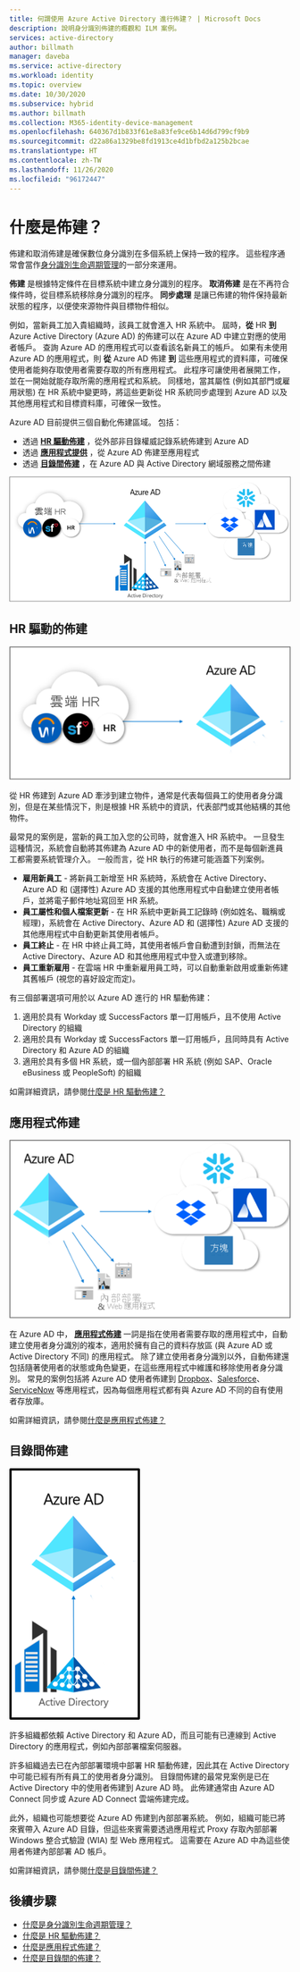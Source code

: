 ```yaml
---
title: 何謂使用 Azure Active Directory 進行佈建？ | Microsoft Docs
description: 說明身分識別佈建的概觀和 ILM 案例。
services: active-directory
author: billmath
manager: daveba
ms.service: active-directory
ms.workload: identity
ms.topic: overview
ms.date: 10/30/2020
ms.subservice: hybrid
ms.author: billmath
ms.collection: M365-identity-device-management
ms.openlocfilehash: 640367d1b833f61e8a83fe9ce6b14d6d799cf9b9
ms.sourcegitcommit: d22a86a1329be8fd1913ce4d1bfbd2a125b2bcae
ms.translationtype: HT
ms.contentlocale: zh-TW
ms.lasthandoff: 11/26/2020
ms.locfileid: "96172447"
---
```

# <a name="what-is-provisioning"></a>什麼是佈建？

佈建和取消佈建是確保數位身分識別在多個系統上保持一致的程序。  這些程序通常會當作[身分識別生命週期管理](what-is-identity-lifecycle-management.md)的一部分來運用。

**佈建** 是根據特定條件在目標系統中建立身分識別的程序。  **取消佈建** 是在不再符合條件時，從目標系統移除身分識別的程序。 **同步處理** 是讓已佈建的物件保持最新狀態的程序，以便使來源物件與目標物件相似。

例如，當新員工加入貴組織時，該員工就會進入 HR 系統中。  屆時，**從** HR **到** Azure Active Directory (Azure AD) 的佈建可以在 Azure AD 中建立對應的使用者帳戶。 查詢 Azure AD 的應用程式可以查看該名新員工的帳戶。  如果有未使用 Azure AD 的應用程式，則 **從** Azure AD 佈建 **到** 這些應用程式的資料庫，可確保使用者能夠存取使用者需要存取的所有應用程式。  此程序可讓使用者展開工作，並在一開始就能存取所需的應用程式和系統。  同樣地，當其屬性 (例如其部門或雇用狀態) 在 HR 系統中變更時，將這些更新從 HR 系統同步處理到 Azure AD 以及其他應用程式和目標資料庫，可確保一致性。

Azure AD 目前提供三個自動化佈建區域。  包括：  

- 透過 **[HR 驅動佈建](#hr-driven-provisioning)** ，從外部非目錄權威記錄系統佈建到 Azure AD  
- 透過 **[應用程式提供](#app-provisioning)** ，從 Azure AD 佈建至應用程式  
- 透過 **[目錄間佈建](#inter-directory-provisioning)** ，在 Azure AD 與 Active Directory 網域服務之間佈建 

![身分識別生命週期管理](media/what-is-provisioning/provisioning.png)

## <a name="hr-driven-provisioning"></a>HR 驅動的佈建

![HR 佈建](media/what-is-provisioning/cloud-2a.png)

從 HR 佈建到 Azure AD 牽涉到建立物件，通常是代表每個員工的使用者身分識別，但是在某些情況下，則是根據 HR 系統中的資訊，代表部門或其他結構的其他物件。  

最常見的案例是，當新的員工加入您的公司時，就會進入 HR 系統中。  一旦發生這種情況，系統會自動將其佈建為 Azure AD 中的新使用者，而不是每個新進員工都需要系統管理介入。  一般而言，從 HR 執行的佈建可能涵蓋下列案例。

- **雇用新員工** - 將新員工新增至 HR 系統時，系統會在 Active Directory、Azure AD 和 (選擇性) Azure AD 支援的其他應用程式中自動建立使用者帳戶，並將電子郵件地址寫回至 HR 系統。
- **員工屬性和個人檔案更新** - 在 HR 系統中更新員工記錄時 (例如姓名、職稱或經理)，系統會在 Active Directory、Azure AD 和 (選擇性) Azure AD 支援的其他應用程式中自動更新其使用者帳戶。
- **員工終止** - 在 HR 中終止員工時，其使用者帳戶會自動遭到封鎖，而無法在 Active Directory、Azure AD 和其他應用程式中登入或遭到移除。
- **員工重新雇用** - 在雲端 HR 中重新雇用員工時，可以自動重新啟用或重新佈建其舊帳戶 (視您的喜好設定而定)。

有三個部署選項可用於以 Azure AD 進行的 HR 驅動佈建：

1. 適用於具有 Workday 或 SuccessFactors 單一訂用帳戶，且不使用 Active Directory 的組織
1. 適用於具有 Workday 或 SuccessFactors 單一訂用帳戶，且同時具有 Active Directory 和 Azure AD 的組織
1. 適用於具有多個 HR 系統，或一個內部部署 HR 系統 (例如 SAP、Oracle eBusiness 或 PeopleSoft) 的組織

如需詳細資訊，請參閱[什麼是 HR 驅動佈建？](what-is-hr-driven-provisioning.md)

## <a name="app-provisioning"></a>應用程式佈建

![應用程式佈建](media/what-is-provisioning/cloud-3b.png)

在 Azure AD 中， **[應用程式佈建](../app-provisioning/user-provisioning.md)** 一詞是指在使用者需要存取的應用程式中，自動建立使用者身分識別的複本，適用於擁有自己的資料存放區 (與 Azure AD 或 Active Directory 不同) 的應用程式。 除了建立使用者身分識別以外，自動佈建還包括隨著使用者的狀態或角色變更，在這些應用程式中維護和移除使用者身分識別。 常見的案例包括將 Azure AD 使用者佈建到 [Dropbox](../saas-apps/dropboxforbusiness-provisioning-tutorial.md)、[Salesforce](../saas-apps/salesforce-provisioning-tutorial.md)、[ServiceNow](../saas-apps/servicenow-provisioning-tutorial.md) 等應用程式，因為每個應用程式都有與 Azure AD 不同的自有使用者存放庫。

如需詳細資訊，請參閱[什麼是應用程式佈建？](what-is-app-provisioning.md)

## <a name="inter-directory-provisioning"></a>目錄間佈建

![目錄間佈建](media/what-is-provisioning/cloud-4a.png)

許多組織都依賴 Active Directory 和 Azure AD，而且可能有已連線到 Active Directory 的應用程式，例如內部部署檔案伺服器。

許多組織過去已在內部部署環境中部署 HR 驅動佈建，因此其在 Active Directory 中可能已經有所有員工的使用者身分識別。   目錄間佈建的最常見案例是已在 Active Directory 中的使用者佈建到 Azure AD 時。  此佈建通常由 Azure AD Connect 同步或 Azure AD Connect 雲端佈建完成。 

此外，組織也可能想要從 Azure AD 佈建到內部部署系統。  例如，組織可能已將來賓帶入 Azure AD 目錄，但這些來賓需要透過應用程式 Proxy 存取內部部署 Windows 整合式驗證 (WIA) 型 Web 應用程式。  這需要在 Azure AD 中為這些使用者佈建內部部署 AD 帳戶。

如需詳細資訊，請參閱[什麼是目錄間佈建？](what-is-inter-directory-provisioning.md)

 
## <a name="next-steps"></a>後續步驟 
- [什麼是身分識別生命週期管理？](what-is-identity-lifecycle-management.md)
- [什麼是 HR 驅動佈建？](what-is-hr-driven-provisioning.md)
- [什麼是應用程式佈建？](what-is-app-provisioning.md)
- [什麼是目錄間的佈建？](what-is-inter-directory-provisioning.md)